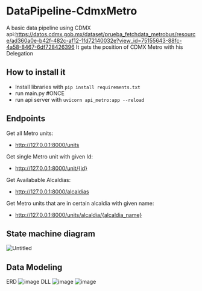 # DataPipeline-CdmxMetro
A basic data pipeline using CDMX api:https://datos.cdmx.gob.mx/dataset/prueba_fetchdata_metrobus/resource/ad360a0e-b42f-482c-af12-1fd72140032e?view_id=75155643-88fc-4a58-8467-6df728426396 
It gets the position of CDMX Metro with his Delegation 

## How to install it
- Install libraries with `pip install requirements.txt`
- run main.py #ONCE 
- run api server with `uvicorn api_metro:app --reload`

## Endpoints
 Get all Metro units:
 - http://127.0.0.1:8000/units 

 Get single Metro unit with given Id:
 - http://127.0.0.1:8000/unit/{id}

 Get Availabable Alcaldias:
 - http://127.0.0.1:8000/alcaldias
 
 Get Metro units that are in certain alcaldia with given name:
 - http://127.0.0.1:8000/units/alcaldia/{alcaldia_name}

## State machine diagram
![Untitled](https://user-images.githubusercontent.com/73849076/173126970-b5ae6246-8085-4e51-a5f5-e045ff22c946.png)

## Data Modeling
 ERD
![image](https://user-images.githubusercontent.com/73849076/173127994-1c6c17bd-0e36-48f9-9f1c-bbdb2d1d1522.png)
DLL
![image](https://user-images.githubusercontent.com/73849076/173128212-e3183d7b-34fe-4526-a9bc-bef5ebd378ec.png)
![image](https://user-images.githubusercontent.com/73849076/173128337-0767fb7f-a1b6-4192-ad59-61cd0a11342a.png)






